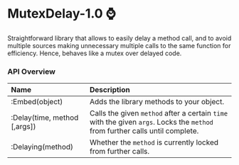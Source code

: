 # MutexDelay-1.0 :watch:
Straightforward library that allows to easily delay a method call, and to avoid multiple sources making unnecessary multiple calls to the same function for efficiency. Hence, behaves like a mutex over delayed code.

### API Overview
|Name|Description|
|:--|:--|
| :Embed(object) | Adds the library methods to your object. |
| :Delay(time, method [,args]) | Calls the given `method` after a certain `time` with the given `args`. Locks the `method` from further calls until complete.  |
| :Delaying(method) | Whether the `method` is currently locked from further calls. |
